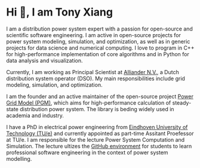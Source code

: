 # Hi 👋, I am Tony Xiang

I am a distribution power system expert with a passion for open-source and scientific software engineering. I am active in open-source projects for power system modeling, simulation, and optimization, as well as in generic projects for data science and numerical computing. I love to program in C++ for high-performance implementation of core algorithms and in Python for data analysis and visualization.

Currently, I am working as Principal Scientist at [Alliander N.V.](https://github.com/alliander-opensource), a Dutch distribution system operator (DSO). My main responsibilities include grid modeling, simulation, and optimization.

I am the founder and an active maintainer of the open-source project [Power Grid Model (PGM)](https://github.com/PowerGridModel), which aims for high-performance calculation of steady-state distribution power system. The library is beding widely used in academia and industry.

I have a PhD in electrical power engineering from [Eindhoven University of Technology (TU/e)](https://github.com/EES-TUe) and currently appointed as part-time Assitant Proefessor at TU/e. I am responsible for the lecture Power System Computation and Simulation. The lecture ultizes the [GitHub environment](https://github.com/tue-ees-5xwg0) for students to learn professional software engineering in the context of power system modelling.